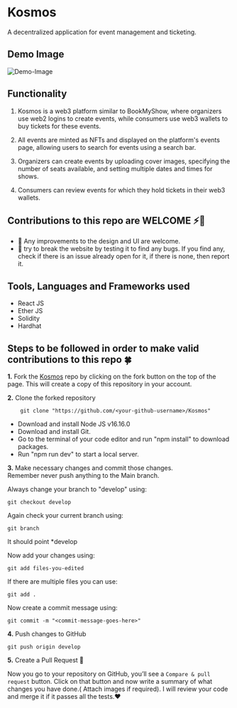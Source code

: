 # Kosmos

A decentralized application for event management and ticketing.

## Demo Image

![Demo-Image](./demo-img.png)

## Functionality

1. Kosmos is a web3 platform similar to BookMyShow, where organizers use web2 logins to create events, while consumers use web3 wallets to buy tickets for these events.

2. All events are minted as NFTs and displayed on the platform's events page, allowing users to search for events using a search bar.

3. Organizers can create events by uploading cover images, specifying the number of seats available, and setting multiple dates and times for shows.

4. Consumers can review events for which they hold tickets in their web3 wallets.


## Contributions to this repo are WELCOME ⚡👋

* :art: Any improvements to the design and UI are welcome.
* :hammer: try to break the website by testing it to find any bugs. If you find any, check if there is an issue already open for it, if there is none, then report it.

## Tools, Languages and Frameworks used

* React JS
* Ether JS
* Solidity
* Hardhat

## Steps to be followed in order to make valid contributions to this repo 🍀

**1.** Fork the [Kosmos](https://github.com/mrinnnmoy/Kosmos) repo by clicking on the fork button on the top of the page. This will create a copy of this repository in your account.

**2.** Clone the forked repository

        git clone "https://github.com/<your-github-username>/Kosmos"

* Download and install Node JS v16.16.0
* Download and install Git.
* Go to the terminal of your code editor and run "npm install" to download packages.
* Run "npm run dev" to start a local server.

**3.** Make necessary changes and commit those changes. <br />
Remember never push anything to the Main branch. <br />

Always change your branch to "develop" using:

    git checkout develop

Again check your current branch using:

    git branch

It should point \*develop

Now add your changes using:

    git add files-you-edited

If there are multiple files you can use:

    git add .

Now create a commit message using:

    git commit -m "<commit-message-goes-here>"

**4.** Push changes to GitHub

    git push origin develop

**5.** Create a Pull Request 👋<br>

Now you go to your repository on GitHub, you’ll see a `Compare & pull request` button. Click on that button and now write a summary of what changes you have done.( Attach images if required). I will review your code and merge it if it passes all the tests.❤️
